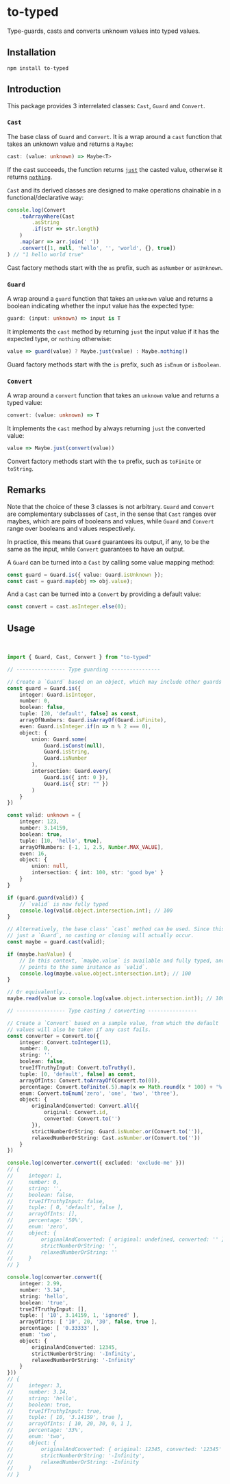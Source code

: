 # to-typed

Type-guards, casts and converts unknown values into typed values. 

## Installation

```
npm install to-typed
```

## Introduction

This package provides 3 interrelated classes: `Cast`, `Guard` and `Convert`. 

### `Cast`

The base class of `Guard` and `Convert`. It is a wrap around a `cast` function that takes an unknown value and returns a `Maybe`:

```typescript
cast: (value: unknown) => Maybe<T>
```

If the cast succeeds, the function returns [`just`](https://github.com/jsoldi/to-typed/blob/09cb2e6adc5cf684dee56c0bd01e1e21d6b94780/src/lib/maybe.ts#L7) the casted value, otherwise it returns [`nothing`](https://github.com/jsoldi/to-typed/blob/09cb2e6adc5cf684dee56c0bd01e1e21d6b94780/src/lib/maybe.ts#L11). 

`Cast` and its derived classes are designed to make operations chainable in a functional/declarative way:

```typescript
console.log(Convert
    .toArrayWhere(Cast
        .asString
        .if(str => str.length)
    )
    .map(arr => arr.join(' '))
    .convert([1, null, 'hello', '', 'world', {}, true])
) // "1 hello world true"
```

Cast factory methods start with the `as` prefix, such as `asNumber` or `asUnknown`.

### `Guard`

A wrap around a `guard` function that takes an `unknown` value and returns a boolean indicating whether the input value has the expected type:

```typescript
guard: (input: unknown) => input is T
```

It implements the `cast` method by returning `just` the input value if it has the expected type, or `nothing` otherwise:

```typescript
value => guard(value) ? Maybe.just(value) : Maybe.nothing()
```

Guard factory methods start with the `is` prefix, such as `isEnum` or `isBoolean`.

### `Convert`

A wrap around a `convert` function that takes an `unknown` value and returns a typed value:

```typescript
convert: (value: unknown) => T
```

It implements the `cast` method by always returning `just` the converted value:

```typescript
value => Maybe.just(convert(value))
```

Convert factory methods start with the `to` prefix, such as `toFinite` or `toString`.

## Remarks

Note that the choice of these 3 classes is not arbitrary. `Guard` and `Convert` are complementary subclasses of `Cast`, in the sense that `Cast` ranges over maybes, which are pairs of booleans and values, while `Guard` and `Convert` range over booleans and values respectively. 

In practice, this means that `Guard` guarantees its output, if any, to be the same as the input, while `Convert` guarantees to have an output. 

A `Guard` can be turned into a `Cast` by calling some value mapping method:

```typescript
const guard = Guard.is({ value: Guard.isUnknown }); 
const cast = guard.map(obj => obj.value);
```

And a `Cast` can be turned into a `Convert` by providing a default value:

```typescript
const convert = cast.asInteger.else(0);
```

## Usage
 
```typescript
import { Guard, Cast, Convert } from "to-typed"

// ---------------- Type guarding ----------------

// Create a `Guard` based on an object, which may include other guards
const guard = Guard.is({
    integer: Guard.isInteger,
    number: 0,
    boolean: false,
    tuple: [20, 'default', false] as const,
    arrayOfNumbers: Guard.isArrayOf(Guard.isFinite),
    even: Guard.isInteger.if(n => n % 2 === 0),
    object: {
        union: Guard.some(
            Guard.isConst(null),
            Guard.isString,
            Guard.isNumber
        ),
        intersection: Guard.every(
            Guard.is({ int: 0 }),
            Guard.is({ str: "" })
        )
    }
})

const valid: unknown = {
    integer: 123,
    number: 3.14159,
    boolean: true,
    tuple: [10, 'hello', true],
    arrayOfNumbers: [-1, 1, 2.5, Number.MAX_VALUE],
    even: 16,
    object: {
        union: null,
        intersection: { int: 100, str: 'good bye' }
    }
}

if (guard.guard(valid)) {
    // `valid` is now fully typed
    console.log(valid.object.intersection.int); // 100
}

// Alternatively, the base class' `cast` method can be used. Since this is
// just a `Guard`, no casting or cloning will actually occur.
const maybe = guard.cast(valid);

if (maybe.hasValue) {
    // In this context, `maybe.value` is available and fully typed, and it
    // points to the same instance as `valid`.
    console.log(maybe.value.object.intersection.int); // 100
}

// Or equivalently...
maybe.read(value => console.log(value.object.intersection.int)); // 100

// ---------------- Type casting / converting ----------------

// Create a `Convert` based on a sample value, from which the default
// values will also be taken if any cast fails.
const converter = Convert.to({
    integer: Convert.toInteger(1),
    number: 0,
    string: '',
    boolean: false,
    trueIfTruthyInput: Convert.toTruthy(),
    tuple: [0, 'default', false] as const,
    arrayOfInts: Convert.toArrayOf(Convert.to(0)),
    percentage: Convert.toFinite(.5).map(x => Math.round(x * 100) + '%'),
    enum: Convert.toEnum('zero', 'one', 'two', 'three'),
    object: {
        originalAndConverted: Convert.all({
            original: Convert.id,
            converted: Convert.to('')
        }),
        strictNumberOrString: Guard.isNumber.or(Convert.to('')),
        relaxedNumberOrString: Cast.asNumber.or(Convert.to(''))
    }
})

console.log(converter.convert({ excluded: 'exclude-me' }))
// {
//     integer: 1,
//     number: 0,
//     string: '',
//     boolean: false,
//     trueIfTruthyInput: false,
//     tuple: [ 0, 'default', false ],
//     arrayOfInts: [],
//     percentage: '50%',
//     enum: 'zero',
//     object: {
//         originalAndConverted: { original: undefined, converted: '' },
//         strictNumberOrString: '',
//         relaxedNumberOrString: ''
//     }
// }

console.log(converter.convert({
    integer: 2.99,
    number: '3.14',
    string: 'hello',
    boolean: 'true',
    trueIfTruthyInput: [],
    tuple: [ '10', 3.14159, 1, 'ignored' ],
    arrayOfInts: [ '10', 20, '30', false, true ],
    percentage: [ '0.33333' ],
    enum: 'two',
    object: {
        originalAndConverted: 12345,
        strictNumberOrString: '-Infinity',
        relaxedNumberOrString: '-Infinity'
    }
}))
// {
//     integer: 3,
//     number: 3.14,
//     string: 'hello',
//     boolean: true,
//     trueIfTruthyInput: true,
//     tuple: [ 10, '3.14159', true ],
//     arrayOfInts: [ 10, 20, 30, 0, 1 ],
//     percentage: '33%',
//     enum: 'two',
//     object: {
//         originalAndConverted: { original: 12345, converted: '12345' },
//         strictNumberOrString: '-Infinity',
//         relaxedNumberOrString: -Infinity
//     }
// }
```
